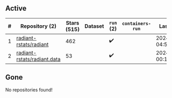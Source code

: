 ## Active
| # | Repository (2) | Stars (515) | Dataset | `run` (2) | `containers-run` | Last Modified |
| --- | --- | --- | --- | --- | --- | --- |
| 1 | [radiant-rstats/radiant](https://github.com/radiant-rstats/radiant) | 462 |  | :heavy_check_mark: |  | 2024-05-21 04:50:40+00:00 |
| 2 | [radiant-rstats/radiant.data](https://github.com/radiant-rstats/radiant.data) | 53 |  | :heavy_check_mark: |  | 2024-10-23 00:12:28+00:00 |

## Gone
No repositories found!

